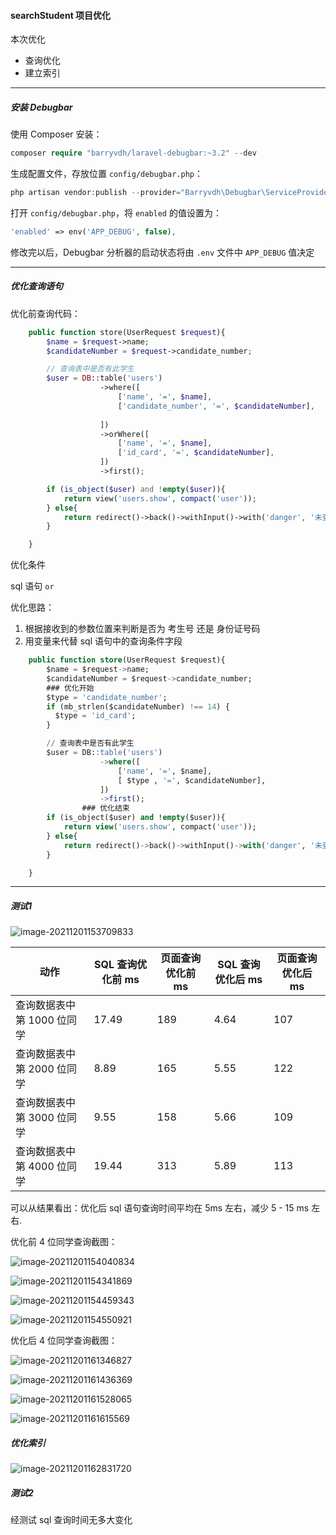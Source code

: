 #### searchStudent 项目优化

本次优化

+ 查询优化
+ 建立索引

------

##### 安装 Debugbar

使用 Composer 安装：

```php
composer require "barryvdh/laravel-debugbar:~3.2" --dev
```

生成配置文件，存放位置 `config/debugbar.php`：

```php
php artisan vendor:publish --provider="Barryvdh\Debugbar\ServiceProvider"
```

打开 `config/debugbar.php`，将 `enabled` 的值设置为：

```php
'enabled' => env('APP_DEBUG', false),
```

修改完以后，Debugbar 分析器的启动状态将由 `.env` 文件中 `APP_DEBUG` 值决定

------

##### 优化查询语句

优化前查询代码：

```php
    public function store(UserRequest $request){
        $name = $request->name;
        $candidateNumber = $request->candidate_number;

        // 查询表中是否有此学生
        $user = DB::table('users')
                    ->where([
                        ['name', '=', $name],
                        ['candidate_number', '=', $candidateNumber],
                      
                    ])
                    ->orWhere([
                        ['name', '=', $name],
                        ['id_card', '=', $candidateNumber],
                    ])
                    ->first();

        if (is_object($user) and !empty($user)){
            return view('users.show', compact('user'));
        } else{
            return redirect()->back()->withInput()->with('danger', '未查到此学生信息，请重新输入查询信息！');
        }

    }

```

优化条件

sql 语句 `or`

优化思路：

1. 根据接收到的参数位置来判断是否为 考生号 还是 身份证号码
2. 用变量来代替 sql 语句中的查询条件字段

```sql
    public function store(UserRequest $request){
        $name = $request->name;
        $candidateNumber = $request->candidate_number;
        ### 优化开始
        $type = 'candidate_number';
        if (mb_strlen($candidateNumber) !== 14) {
          $type = 'id_card';
        }

        // 查询表中是否有此学生
        $user = DB::table('users')
                    ->where([
                        ['name', '=', $name],
                        [ $type , '=', $candidateNumber],
                    ])
                    ->first();
				### 优化结束
        if (is_object($user) and !empty($user)){
            return view('users.show', compact('user'));
        } else{
            return redirect()->back()->withInput()->with('danger', '未查到此学生信息，请重新输入查询信息！');
        }

    }

```



------

##### 测试1

![image-20211201153709833](https://i.loli.net/2021/12/01/oA3JOn5vSpz26Wx.png)

| 动作                       | SQL 查询优化前  ms | 页面查询优化前  ms | SQL 查询优化后 ms | 页面查询优化后  ms |
| -------------------------- | ------------------ | ------------------ | ----------------- | ------------------ |
| 查询数据表中第 1000 位同学 | 17.49              | 189                | 4.64              | 107                |
| 查询数据表中第 2000 位同学 | 8.89               | 165                | 5.55              | 122                |
| 查询数据表中第 3000 位同学 | 9.55               | 158                | 5.66              | 109                |
| 查询数据表中第 4000 位同学 | 19.44              | 313                | 5.89              | 113                |

可以从结果看出：优化后 sql 语句查询时间平均在 5ms 左右，减少 5 - 15 ms 左右.

优化前 4 位同学查询截图：

![image-20211201154040834](https://i.loli.net/2021/12/01/9RzHY3WFyZT8L2i.png)

![image-20211201154341869](https://i.loli.net/2021/12/01/ljdfEB2hQ91FZRV.png)

![image-20211201154459343](https://i.loli.net/2021/12/01/vFuQGS8j4OxPAps.png)

![image-20211201154550921](https://i.loli.net/2021/12/01/s2496RSAcVHkMK1.png)

优化后 4 位同学查询截图：

![image-20211201161346827](https://i.loli.net/2021/12/01/oCwinsDWYTVZgt4.png)

![image-20211201161436369](https://i.loli.net/2021/12/01/gIEizD91kNeCbjm.png)

![image-20211201161528065](https://i.loli.net/2021/12/01/FrhWXeJlIqadMzg.png)

![image-20211201161615569](https://i.loli.net/2021/12/01/awk3RuobmtCcdZg.png)

##### 优化索引

![image-20211201162831720](https://i.loli.net/2021/12/01/IsthQiP4871g2lM.png)

##### 测试2

经测试 sql 查询时间无多大变化

